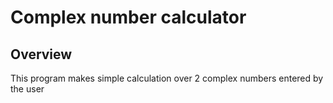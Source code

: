 # Complex number calculator 

## Overview
This program makes simple calculation over 2 complex numbers entered by the user

